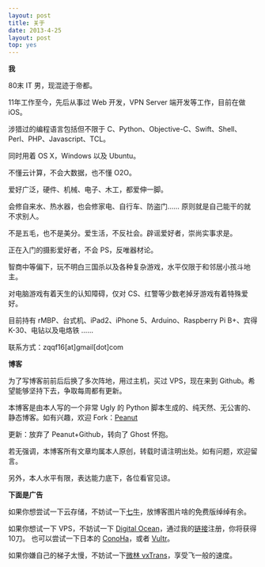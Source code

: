 ```yaml
---
layout: post
title: 关于
date: 2013-4-25
layout: post
top: yes
---
```



**我**

80末 IT 男，现混迹于帝都。

11年工作至今，先后从事过 Web 开发，VPN Server 端开发等工作，目前在做 iOS。

涉猎过的编程语言包括但不限于 C、Python、Objective-C、Swift、Shell、Perl、PHP、Javascript、TCL。

同时用着 OS X，Windows 以及 Ubuntu。

不懂云计算，不会大数据，也不懂 O2O。

爱好广泛，硬件、机械、电子、木工，都爱伸一脚。

会修自来水、热水器，也会修家电、自行车、防盗门…… 原则就是自己能干的就不求别人。

不是五毛，也不是美分。爱生活，不反社会。辟谣爱好者，崇尚实事求是。

正在入门的摄影爱好者，不会 PS，反唯器材论。

智商中等偏下，玩不明白三国杀以及各种复杂游戏，水平仅限于和邻居小孩斗地主。

对电脑游戏有着天生的认知障碍，仅对 CS、红警等少数老掉牙游戏有着特殊爱好。

目前持有 rMBP、台式机、iPad2、iPhone 5、Arduino、Raspberry Pi B+、宾得K-30、电钻以及电烙铁 ……

联系方式：zqqf16[at]gmail[dot]com

**博客**

为了写博客前前后后换了多次阵地，用过主机，买过 VPS，现在来到 Github。希望能够坚持下去，争取每周都有更新。

本博客是由本人写的一个非常 Ugly 的 Python 脚本生成的、纯天然、无公害的、静态博客。如有兴趣，欢迎 Fork：[Peanut](https://github.com/zqqf16/Peanut)

更新：放弃了 Peanut+Github，转向了 Ghost 怀抱。

若无强调，本博客所有文章均属本人原创，转载时请注明出处。如有问题，欢迎留言。

另外，本人水平有限，表达能力底下，各位看官见谅。

**下面是广告**

如果你想尝试一下云存储，不妨试一下[七牛](https://portal.qiniu.com/signup?code=3lcl6cb0ox2ds)，放博客图片啥的免费版绰绰有余。

如果你想试一下 VPS，不妨试一下 [Digital Ocean](https://www.digitalocean.com/?refcode=f982e59f11b0)，通过我的[链接](https://www.digitalocean.com/?refcode=f982e59f11b0)注册，你将获得10刀。 也可以尝试一下日本的 [ConoHa](https://www.conoha.jp/referral/?token=7IKgEb4U78UeQQN6jbKq3sAZXgnSXdtC4GnQS95EHt7gKgiAd8w-Q36)，或者 [Vultr](http://www.vultr.com/?ref=6987691-3B)。

如果你嫌自己的梯子太慢，不妨试一下[微林 vxTrans](https://vnet.link/?rc=36410)，享受飞一般的速度。